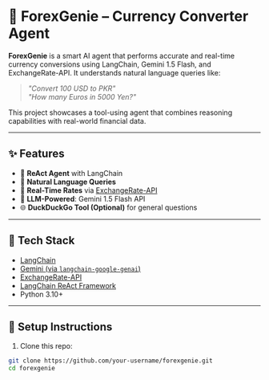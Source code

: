 # 💱 ForexGenie – Currency Converter Agent

**ForexGenie** is a smart AI agent that performs accurate and real-time currency conversions using LangChain, Gemini 1.5 Flash, and ExchangeRate-API. It understands natural language queries like:

> _"Convert 100 USD to PKR"_  
> _"How many Euros in 5000 Yen?"_

This project showcases a tool-using agent that combines reasoning capabilities with real-world financial data.

---

## ✨ Features

- 🔁 **ReAct Agent** with LangChain
- 💬 **Natural Language Queries**
- 📡 **Real-Time Rates** via [ExchangeRate-API](https://www.exchangerate-api.com/)
- 🤖 **LLM-Powered**: Gemini 1.5 Flash API
- 🌐 **DuckDuckGo Tool (Optional)** for general questions

---

## 🧠 Tech Stack

- [LangChain](https://www.langchain.com/)
- [Gemini (via `langchain-google-genai`)](https://ai.google.dev/)
- [ExchangeRate-API](https://www.exchangerate-api.com/)
- [LangChain ReAct Framework](https://docs.langchain.com/docs/components/agents/)
- Python 3.10+

---

## 🧰 Setup Instructions

1. Clone this repo:

```bash
git clone https://github.com/your-username/forexgenie.git
cd forexgenie
